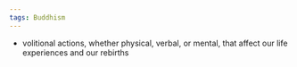 ```yaml
---
tags: Buddhism
---
```


- volitional actions, whether physical, verbal, or mental, that affect our life experiences and our rebirths